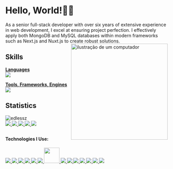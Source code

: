 # Hello, World!👋🏻
As a senior full-stack developer with over six years of extensive experience in web development, I excel at ensuring project perfection. I effectively apply both MongoDB and MySQL databases within modern frameworks such as Next.js and Nuxt.js to create robust solutions. <img src="https://cdni.iconscout.com/illustration/premium/thumb/laptop-5425029-4558286.png?f=webp" alt="ilustração de um computador" width="300px" align="right">




## Skills
<ins>**Languages**</ins>\
![](https://skillicons.dev/icons?i=html,css,scss,js,ts,cs,java,py,ocaml,ruby)

<ins>**Tools, Frameworks, Engines**</ins>\
![](https://skillicons.dev/icons?i=angular,tailwind,jquery,dotnet,electron,firebase,discordjs,electron,nodejs,npm,p5js,unity,gamemakerstudio,git)

## Statistics
<img src="https://github-readme-stats.vercel.app/api/top-langs/?username=edlessz&layout=compact&hide=html" alt="edlessz" />
</div>


<div>
  <a href="https://nextjs.org/docs">
    <img src="https://skillicons.dev/icons?i=nextjs"/>
  </a>
  <a href="https://nuxt.com/docs/getting-started/introduction">
    <img src="https://skillicons.dev/icons?i=nuxt"/>
  </a>
  <a href="https://graphql.org/learn/">
    <img src="https://skillicons.dev/icons?i=graphql"/>
  </a>
  <a href="https://www.gatsbyjs.com/docs/">
    <img src="https://skillicons.dev/icons?i=gatsbyjs"/>
  </a>
  <a href="https://sass-lang.com">
    <img src="https://skillicons.dev/icons?i=sass"/>
  </a>
</div>
  
##

#### Technologies I Use:

<div class="flex justify-between flex-wrap">
  <a href="https://www.typescriptlang.org/pt/">
    <img src="https://skillicons.dev/icons?i=ts"/>
  </a>
  <a href="https://pt-br.react.dev">
    <img src="https://skillicons.dev/icons?i=react"/>
  </a>
  <a href="https://tailwindcss.com/docs/installation">
    <img src="https://skillicons.dev/icons?i=tailwind"/>
  </a>
  <a href="https://developer.mozilla.org/pt-BR/docs/Web/JavaScript">
    <img src="https://skillicons.dev/icons?i=js"/>
  </a>
  <a href="https://developer.mozilla.org/pt-BR/docs/Web/HTML">
    <img src="https://skillicons.dev/icons?i=html"/>
  </a>
  <a href="https://developer.mozilla.org/pt-BR/docs/Web/CSS">
    <img src="https://skillicons.dev/icons?i=css"/>
  </a>
  <a href="https://npmjs.com">
    <img src="https://i.postimg.cc/zBfCqdPJ/npm.png" width="48" height="48"/>
  </a>
  <a href="https://nodejs.org">
    <img src="https://skillicons.dev/icons?i=nodejs"/>
  </a>
  <a href="https://www.python.org">
    <img src="https://skillicons.dev/icons?i=python"/>
  </a>
  <a href="https://flask.palletsprojects.com/en/3.0.x/">
    <img src="https://skillicons.dev/icons?i=flask"/>
  </a>
  <a href="https://github.com" >
    <img src="https://skillicons.dev/icons?i=github"/>
  </a>
  <a href="https://git-scm.com" >
    <img src="https://skillicons.dev/icons?i=git"/>
  </a>
  <a href="https://vercel.com" >
    <img src="https://skillicons.dev/icons?i=vercel"/>
  </a>
  <a href="https://www.figma.com" >
    <img src="https://skillicons.dev/icons?i=figma"/>
  </a>
</div>     


          

